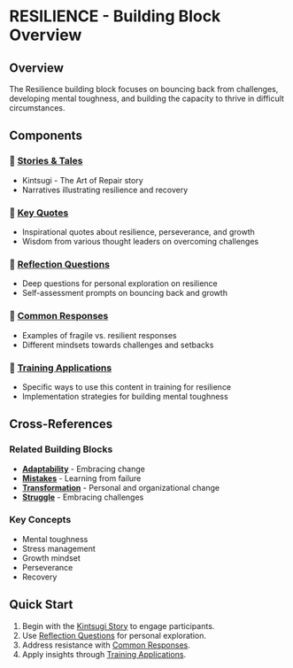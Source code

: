 # RESILIENCE - Building Block Overview

## Overview
The Resilience building block focuses on bouncing back from challenges, developing mental toughness, and building the capacity to thrive in difficult circumstances.

## Components

### 📖 [Stories & Tales](stories-tales.md)
- Kintsugi - The Art of Repair story
- Narratives illustrating resilience and recovery

### 💬 [Key Quotes](key-quotes.md)
- Inspirational quotes about resilience, perseverance, and growth
- Wisdom from various thought leaders on overcoming challenges

### 🤔 [Reflection Questions](reflection-questions.md)
- Deep questions for personal exploration on resilience
- Self-assessment prompts on bouncing back and growth

### 💭 [Common Responses](common-responses.md)
- Examples of fragile vs. resilient responses
- Different mindsets towards challenges and setbacks

### 🎯 [Training Applications](training-applications.md)
- Specific ways to use this content in training for resilience
- Implementation strategies for building mental toughness

## Cross-References

### Related Building Blocks
- **[Adaptability](../adaptability/README.md)** - Embracing change
- **[Mistakes](../mistakes/README.md)** - Learning from failure
- **[Transformation](../transformation/README.md)** - Personal and organizational change
- **[Struggle](../struggle/README.md)** - Embracing challenges

### Key Concepts
- Mental toughness
- Stress management
- Growth mindset
- Perseverance
- Recovery

## Quick Start
1. Begin with the [Kintsugi Story](stories-tales.md) to engage participants.
2. Use [Reflection Questions](reflection-questions.md) for personal exploration.
3. Address resistance with [Common Responses](common-responses.md).
4. Apply insights through [Training Applications](training-applications.md).
